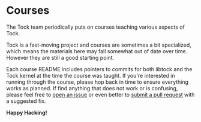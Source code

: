 Courses
=======

The Tock team periodically puts on courses teaching various aspects of Tock.

Tock is a fast-moving project and courses are sometimes a bit specialized,
which means the materials here may fall somewhat out of date over time.
However they are still a good starting point.

Each course README includes pointers to commits for both libtock and the Tock
kernel at the time the course was taught. If you're interested in running
through the course, please hop back in time to ensure everything works as
planned. If find anything that does not work or is confusing, please feel free
to [open an issue](https://github.com/tock/libtock-c/issues/new) or even better
to [submit a pull request](https://github.com/tock/libtock-c/pulls/new) with a
suggested fix.

**Happy Hacking!**
